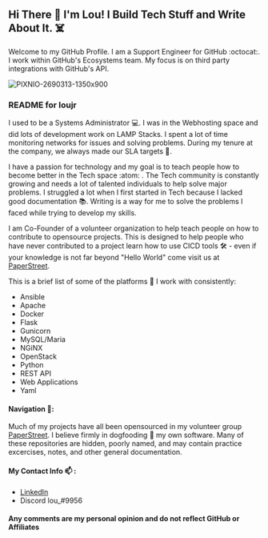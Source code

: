 ## Hi There 👋 I'm Lou! I Build Tech Stuff and Write About It. ☠️

Welcome to my GitHub Profile. I am a Support Engineer for GitHub :octocat:. I work within GitHub's Ecosystems team. My focus is on third party integrations with GitHub's API.  

![PIXNIO-2690313-1350x900](https://user-images.githubusercontent.com/61295275/180914383-bd99b151-6c85-4600-b46c-86d1d9b17a11.jpg)

### README for loujr

I used to be a Systems Administrator 💻. I was in the Webhosting space and did lots of development work on LAMP Stacks. I spent a lot of time monitoring networks for issues and solving problems. During my tenure at the company, we always made our SLA targets :dart:. 

I have a passion for technology and my goal is to teach people how to become better in the Tech space :atom: . The Tech community is constantly growing and needs a lot of talented individuals to help solve major problems. I struggled a lot when I first started in Tech because I lacked good documentation :books:. Writing is a way for me to solve the problems I faced while trying to develop my skills. 

I am Co-Founder of a volunteer organization to help teach people on how to contribute to opensource projects. This is designed to help people who have never contributed to a project learn how to use CICD tools :hammer_and_wrench: - even if your knowledge is not far beyond "Hello World" come visit us at [PaperStreet](https://github.com/paperstreetco).

This is a brief list of some of the platforms :toolbox: I work with consistently:

- Ansible
- Apache
- Docker
- Flask
- Gunicorn
- MySQL/Maria
- NGiNX
- OpenStack
- Python
- REST API
- Web Applications
- Yaml


#### Navigation 🧭: 

Much of my projects have all been opensourced in my volunteer group [PaperStreet](https://github.com/paperstreetco). I believe firmly in dogfooding :dog: my own software. Many of these repositories are hidden, poorly named, and may contain practice excercises, notes, and other general documentation.


#### My Contact Info  📫 :

- [LinkedIn](https://linkedin.com/in/louisnelsonjr/)
- Discord lou_#9956


#### Any comments are my personal opinion and do not reflect GitHub or Affiliates 

<!--
**loujr/loujr** is a ✨ _special_ ✨ repository because its `README.md` (this file) appears on your GitHub profile.

Here are some ideas to get you started:

- 🔭 I’m currently working on ...
- 🌱 I’m currently learning ...
- 👯 I’m looking to collaborate on ...
- 🤔 I’m looking for help with ...
- 💬 Ask me about ...
- 📫 How to reach me: ...
- 😄 Pronouns: ...
- ⚡ Fun fact: ...
-->
